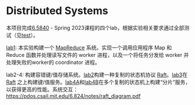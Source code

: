 # Distributed Systems
本项目完成[6.5840](https://pdos.csail.mit.edu/6.824/index.html) - Spring 2023课程的四个lab，根据实验相关要求通过全部测试（见[test](./test)）。

[lab1](./mr): 本实验构建一个 [MapReduce](http://static.googleusercontent.com/media/research.google.com/zh-CN//archive/mapreduce-osdi04.pdf) 系统。实现一个调用应用程序 Map 和 Reduce 函数并处理读写文件的 worker 进程，以及一个将任务分发给 worker 并处理失败的worker的 coordinator 进程。

lab2-4: 构建容错键/值存储系统。[lab2](./raft)构建一种复制的状态机协议 [Raft](https://pdos.csail.mit.edu/6.824/papers/raft-extended.pdf)。[lab3](./kvraft)在 [Raft](https://pdos.csail.mit.edu/6.824/papers/raft-extended.pdf) 之上构建键/值服务。[lab4A](./shardctrler)和[lab4B](./shardkv)在多个复制的状态机上构建“分片”服务，以获得更高的性能。系统交互：https://pdos.csail.mit.edu/6.824/notes/raft_diagram.pdf
